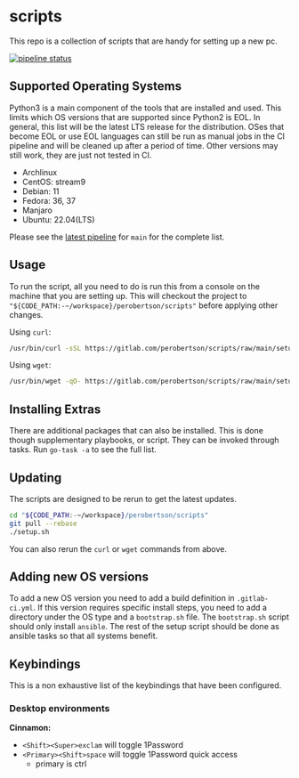 # scripts

This repo is a collection of scripts that are handy for setting up a new pc.

[![pipeline status](https://gitlab.com/perobertson/scripts/badges/main/pipeline.svg)](https://gitlab.com/perobertson/scripts/pipelines?scope=branches&ref=main)

## Supported Operating Systems

Python3 is a main component of the tools that are installed and used. This
limits which OS versions that are supported since Python2 is EOL. In general,
this list will be the latest LTS release for the distribution. OSes that become
EOL or use EOL languages can still be run as manual jobs in the CI pipeline and
will be cleaned up after a period of time. Other versions may still work, they
are just not tested in CI.

- Archlinux
- CentOS: stream9
- Debian: 11
- Fedora: 36, 37
- Manjaro
- Ubuntu: 22.04(LTS)

Please see the [latest pipeline] for `main` for the complete list.

[latest pipeline]: https://gitlab.com/perobertson/scripts/pipelines?scope=branches&ref=main

## Usage

To run the script, all you need to do is run this from a console on the machine that you are setting up.
This will checkout the project to `"${CODE_PATH:-~/workspace}/perobertson/scripts"` before applying other changes.

Using `curl`:

```bash
/usr/bin/curl -sSL https://gitlab.com/perobertson/scripts/raw/main/setup.sh | bash
```

Using `wget`:

```bash
/usr/bin/wget -qO- https://gitlab.com/perobertson/scripts/raw/main/setup.sh | bash
```

## Installing Extras

There are additional packages that can also be installed.
This is done though supplementary playbooks, or script.
They can be invoked through tasks.
Run `go-task -a` to see the full list.

## Updating

The scripts are designed to be rerun to get the latest updates.

```bash
cd "${CODE_PATH:-~/workspace}/perobertson/scripts"
git pull --rebase
./setup.sh
```

You can also rerun the `curl` or `wget` commands from above.

## Adding new OS versions

To add a new OS version you need to add a build definition in `.gitlab-ci.yml`.
If this version requires specific install steps, you need to add a directory under the OS type and a `bootstrap.sh` file.
The `bootstrap.sh` script should only install `ansible`.
The rest of the setup script should be done as ansible tasks so that all systems benefit.

## Keybindings

This is a non exhaustive list of the keybindings that have been configured.

### Desktop environments

**Cinnamon:**

- `<Shift><Super>exclam` will toggle 1Password
- `<Primary><Shift>space` will toggle 1Password quick access
    - primary is ctrl
